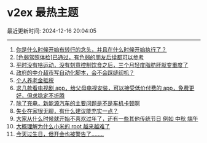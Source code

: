 # v2ex 最热主题

最近更新时间: 2024-12-16 20:04:05

--- 
1. [你是什么时候开始有转行的念头，并且在什么时候开始执行了？](https://www.v2ex.com/t/1097759) 
2. [[色弱驾照体检]已通过，有色弱的朋友后续都可以参考](https://www.v2ex.com/t/1097760) 
3. [平时没有啥运动，没有刻意控制饮食之后，三个月轻度脂肪肝就变重度了](https://www.v2ex.com/t/1097768) 
4. [政府的中介超市写自动化脚本，会不会踩缝纫机？](https://www.v2ex.com/t/1097773) 
5. [个人养老金抵税](https://www.v2ex.com/t/1097783) 
6. [求几款看电视剧 app，给父母电视安装，可以接受低价付费的 app，免费更好，但求稳定不折腾](https://www.v2ex.com/t/1097788) 
7. [除了充电，新能源汽车的主要问题是不是车机卡顿啊](https://www.v2ex.com/t/1097804) 
8. [失业在家很无聊，有什么建议能充实一点？](https://www.v2ex.com/t/1097820) 
9. [大家从什么时候就开始不喜欢过年了，还有一些其他传统节日 例如 中秋 端午](https://www.v2ex.com/t/1097811) 
10. [大概理解为什么小米的 root 越来越难了](https://www.v2ex.com/t/1097870) 
11. [今天过生日，但开会也被警告了........](https://www.v2ex.com/t/1097910) 
